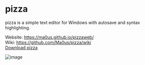 # pizza

pizza is a simple text editor for Windows with autosave and syntax highlighting.

Website: https://ma0us.github.io/pizzaweb/ <br>
Wiki: https://github.com/Ma0us/pizza/wiki <br>
[Download pizza](https://ma0us.github.io/pizzaweb/)

![image](https://user-images.githubusercontent.com/85688939/164979612-b8c4abf8-1efc-4610-8285-1233c06b66e0.png)
